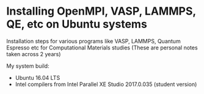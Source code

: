 # Installing OpenMPI, VASP, LAMMPS, QE, etc on Ubuntu systems
Installation steps for various programs like VASP, LAMMPS, Quantum Espresso etc for Computational Materials studies (These are personal notes taken across 2 years)

My system build:
- Ubuntu 16.04 LTS
- Intel compilers from Intel Parallel XE Studio 2017.0.035 (student version)
